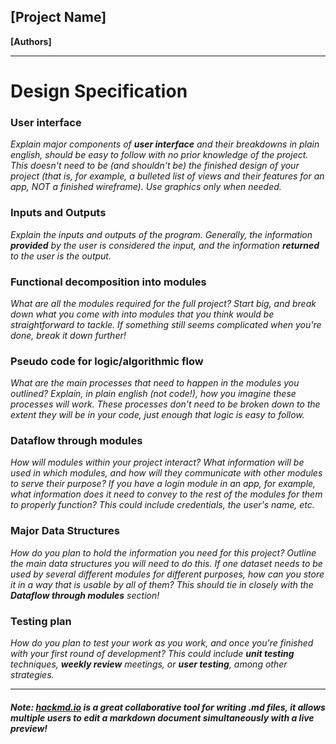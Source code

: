 ## [Project Name]
**[Authors]**

---

# Design Specification

### User interface

*Explain major components of **user interface** and their breakdowns in plain english, should be easy to follow with no prior knowledge of the project. This doesn't need to be (and shouldn't be) the finished design of your project (that is, for example, a bulleted list of views and their features for an app, NOT a finished wireframe). Use graphics only when needed.*

### Inputs and Outputs

*Explain the inputs and outputs of the program. Generally, the information **provided** by the user is considered the input, and the information **returned** to the user is the output.*

### Functional decomposition into modules

*What are all the modules required for the full project? Start big, and break down what you come with into modules that you think would be straightforward to tackle. If something still seems complicated when you're done, break it down further!*

### Pseudo code for logic/algorithmic flow

*What are the main processes that need to happen in the modules you outlined? Explain, in plain english (not code!), how you imagine these processes will work. These processes don't need to be broken down to the extent they will be in your code, just enough that logic is easy to follow.*

### Dataflow through modules

*How will modules within your project interact? What information will be used in which modules, and how will they communicate with other modules to serve their purpose? If you have a login module in an app, for example, what information does it need to convey to the rest of the modules for them to properly function? This could include credentials, the user's name, etc.*

### Major Data Structures

*How do you plan to hold the information you need for this project? Outline the main data structures you will need to do this. If one dataset needs to be used by several different modules for different purposes, how can you store it in a way that is usable by all of them? This should tie in closely with the **Dataflow through modules** section!*

### Testing plan

*How do you plan to test your work as you work, and once you're finished with your first round of development? This could include **unit testing** techniques, **weekly review** meetings, or **user testing**, among other strategies.*

---

#### *Note: [hackmd.io](https://hackmd.io) is a great collaborative tool for writing .md files, it allows multiple users to edit a markdown document simultaneously with a live preview!*